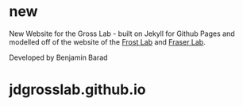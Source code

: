 # new
New Website for the Gross Lab - built on Jekyll for Github Pages and modelled off of the website of the [Frost Lab](http://frostlab.org) and [Fraser Lab](http://fraserlab.com).

Developed by Benjamin Barad
# jdgrosslab.github.io
